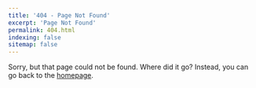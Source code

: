 ```yaml
---
title: '404 - Page Not Found'
excerpt: 'Page Not Found'
permalink: 404.html
indexing: false
sitemap: false
---
```


Sorry, but that page could not be found. Where did it go? Instead, you can go back to the [homepage](/).
